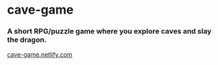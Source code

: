 # cave-game

### A short RPG/puzzle game where you explore caves and slay the dragon.

[cave-game.netlify.com](https://cave-game.netlify.com/)
